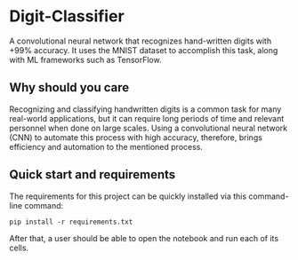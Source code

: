 # Digit-Classifier
A convolutional neural network that recognizes hand-written digits with +99% accuracy. It uses the MNIST dataset to accomplish this task, along with ML frameworks such as TensorFlow.

## Why should you care
Recognizing and classifying handwritten digits is a common task for many real-world applications, but it can require long periods of time and relevant personnel when done on large scales. Using a convolutional neural network (CNN) to automate this process with high accuracy, therefore, brings efficiency and automation to the mentioned process.

## Quick start and requirements
The requirements for this project can be quickly installed via this command-line command:
```txt
pip install -r requirements.txt
```
After that, a user should be able to open the notebook and run each of its cells.
